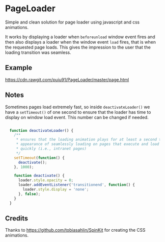 # PageLoader

Simple and clean solution for page loader using javascript and css animations. 

It works by displaying a loader when `beforeunload` window event fires and then also displays a loader when the window event `load` fires, that is when the requested page loads. This gives the impression to the user that the loading transition was seamless.
 
## Example

https://cdn.rawgit.com/puiu91/PageLoader/master/page.html

## Notes

Sometimes pages load extremely fast, so inside `deactivateLoader()` we have a `setTimeout()` of one second to ensure that the loader has time to display on window load event. This number can be changed if needed.

```js

  function deactivateLoader() {
    /**
     * ensures that the loading animation plays for at least a second to give the 
     * appearance of seamlessly loading on pages that execute and load extremely 
     * quickly (i.e., intranet pages)
     */
    setTimeout(function() {
      deactivate();
    }, 1000);

    function deactivate() {
      loader.style.opacity = 0;
      loader.addEventListener('transitionend', function() {
        loader.style.display = 'none';
      }, false);
    }
  }

```
## Credits

Thanks to https://github.com/tobiasahlin/SpinKit for creating the CSS animations.
